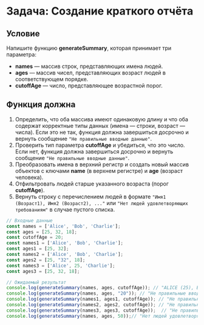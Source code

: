 # Задача: Создание краткого отчёта

## Условие

Напишите функцию **generateSummary**, которая принимает три параметра:

- **names** — массив строк, представляющих имена людей.
- **ages** — массив чисел, представляющих возраст людей в соответствующем порядке.
- **cutoffAge** — число, представляющее возрастной порог.

## Функция должна

1. Определить, что оба массива имеют одинаковую длину и что оба содержат корректные типы данных (имена — строки, возраст — числа). Если это не так, функция должна завершиться досрочно и вернуть сообщение `"Не правильные вводные данные"`.
2. Проверить тип параметра **cutoffAge** и убедиться, что это число. Если нет, функция должна завершиться досрочно и вернуть сообщение `"Не правильные вводные данные"`.
3. Преобразовать имена в верхний регистр и создать новый массив объектов с ключами **name** (в верхнем регистре) и **age** (возраст человека).
4. Отфильтровать людей старше указанного возраста (порог **cutoffAge**).
5. Вернуть строку с перечислением людей в формате `"Имя1 (Возраст1), Имя2 (Возраст2), ..."` или `"Нет людей удовлетворяющих требованиям"` в случае пустого списка.

```JavaScript
// Входные данные
const names = ['Alice', 'Bob', 'Charlie'];
const ages = [25, 32, 18];
const cutoffAge = 20;
const names1 = ['Alice', 'Bob', 'Charlie'];
const ages1 = [25, 32];
const names2 = ['Alice', 'Bob', 'Charlie'];
const ages2 = [25, "32", 18];
const names3 = ['Alice', 25, 'Charlie'];
const ages3 = [25, 32, 18];

// Ожидаемый результат
console.log(generateSummary(names, ages, cutoffAge)); // "ALICE (25), BOB (32)"
console.log(generateSummary(names, ages, "20")); // "Не правильные вводные данные"
console.log(generateSummary(names1, ages1, cutoffAge)); // "Не правильные вводные данные"
console.log(generateSummary(names2, ages2, cutoffAge)); // "Не правильные вводные данные"
console.log(generateSummary(names3, ages3, cutoffAge));  // "Не правильные вводные данные"
console.log(generateSummary(names, ages, 50));// "Нет людей удовлетворяющих требованиям"
```
